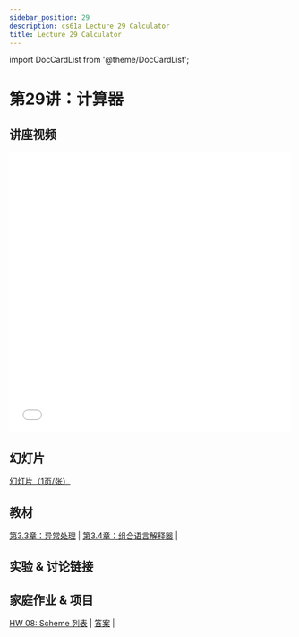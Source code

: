 ```yaml
---
sidebar_position: 29
description: cs61a Lecture 29 Calculator
title: Lecture 29 Calculator
---
```


import DocCardList from '@theme/DocCardList';

# 第29讲：计算器
## 讲座视频

<iframe src="//player.bilibili.com/player.html?aid=277746636&bvid=BV17c411f78k&cid=1311465503&p=1&high_quality=1&danmaku=0" scrolling="no" border="0" frameborder="no" framespacing="0" allowfullscreen="true" allowfullscreen="allowfullscreen" width="100%" height="500" scrolling="no" frameborder="0" sandbox="allow-top-navigation allow-same-origin allow-forms allow-scripts"> </iframe>

## 幻灯片
[幻灯片（1页/张）](/resource/cs61a/29-Calculator_1pp.pdf)
## 教材
[第3.3章：异常处理](https://www.composingprograms.com/pages/33-exceptions.html) | [第3.4章：组合语言解释器](https://www.composingprograms.com/pages/34-interpreters-for-languages-with-combination.html) | 

## 实验 & 讨论链接


## 家庭作业 & 项目
[HW 08: Scheme 列表](../homework/hw08.md) | [答案](../homework/sol-hw08.md) | 


<DocCardList />
